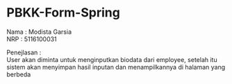 # PBKK-Form-Spring  
  
  
  Nama : Modista Garsia  
  NRP : 5116100031  
    
  Penejlasan :  
  User akan diminta untuk menginputkan biodata dari employee, setelah itu sistem akan menyimpan hasil inputan dan menampilkannya di halaman yang berbeda
